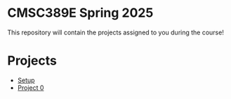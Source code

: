 # CMSC389E Spring 2025

This repository will contain the projects assigned to you during the course!

# Projects
* [Setup](https://github.com/umd-cmsc389e/projects/tree/main/setup)
* [Project 0](https://github.com/umd-cmsc389e/projects/tree/main/project0)
